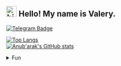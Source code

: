 ## <img src="https://user-images.githubusercontent.com/1303154/88677602-1635ba80-d120-11ea-84d8-d263ba5fc3c0.gif" width="28px" height="28px" alt="hi"> Hello! My name is Valery. 

[![Telegram Badge](https://img.shields.io/badge/-@neugomonov__v-black?style=for-the-badge&labelColor=black&logo=telegram&logoColor=0088cc&link=https://t.me/neugomonov_v)](https://t.me/neugomonov_v)

[![Top Langs](https://github-readme-stats.vercel.app/api/top-langs/?username=neugomonov&theme=dark&hide_border=true&layout=compact&border_radius=25)](https://github.com/neugomonov/github-readme-stats)  
[![Anub'arak's GitHub stats](https://github-readme-stats.vercel.app/api?username=neugomonov&show_icons=true&theme=dark&hide_border=true&border_radius=50)](https://github.com/neugomonov/github-readme-stats)  


<details>
<summary>
  Fun
</summary>

<br/>

I do like code  

![visitors](https://visitor-badge.glitch.me/badge?page_id=neugomonov.neugomonov&left_color=black&right_color=blue)  

Thank you for reading
</details>
